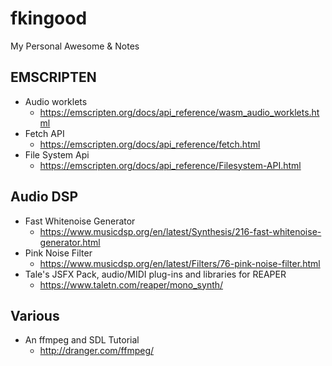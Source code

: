 # fkingood
My Personal Awesome & Notes

## EMSCRIPTEN
- Audio worklets
  - https://emscripten.org/docs/api_reference/wasm_audio_worklets.html
- Fetch API
  - https://emscripten.org/docs/api_reference/fetch.html
- File System Api
  - https://emscripten.org/docs/api_reference/Filesystem-API.html

## Audio DSP
- Fast Whitenoise Generator
  - https://www.musicdsp.org/en/latest/Synthesis/216-fast-whitenoise-generator.html
- Pink Noise Filter
  - https://www.musicdsp.org/en/latest/Filters/76-pink-noise-filter.html
- Tale's JSFX Pack, audio/MIDI plug-ins and libraries for REAPER
  - https://www.taletn.com/reaper/mono_synth/

## Various
- An ffmpeg and SDL Tutorial
  - http://dranger.com/ffmpeg/
